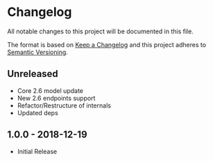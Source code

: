 # Changelog

All notable changes to this project will be documented in this file.

The format is based on [Keep a Changelog](http://keepachangelog.com/en/1.0.0/)
and this project adheres to [Semantic Versioning](http://semver.org/spec/v2.0.0.html).

## Unreleased
- Core 2.6 model update
- New 2.6 endpoints support
- Refactor/Restructure of internals
- Updated deps

## 1.0.0 - 2018-12-19
- Initial Release

